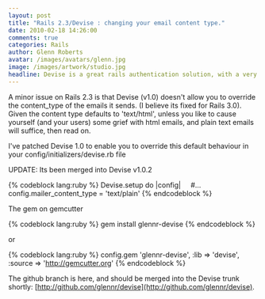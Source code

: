 ```yaml
---
layout: post
title: "Rails 2.3/Devise : changing your email content type."
date: 2010-02-18 14:26:00
comments: true
categories: Rails
author: Glenn Roberts
avatar: /images/avatars/glenn.jpg
image: /images/artwork/studio.jpg
headline: Devise is a great rails authentication solution, with a very active mailing list and team of contributors. Given its modular, pluggable design, simple installation, I predict it will become the "standard" authentication module, (assuming someone steps up to the plate for MongoMapper/DataMapper support for Rails 3, anyone?).
---
```

A minor issue on Rails 2.3 is that Devise (v1.0) doesn't allow you to override the content_type of the emails it sends. (I believe its fixed for Rails 3.0). Given the content type defaults to 'text/html', unless you like to cause yourself (and your users) some grief with html emails, and plain text emails will suffice, then read on.

I've patched Devise 1.0 to enable you to override this default behaviour in your config/initializers/devise.rb file

UPDATE: Its been merged into Devise v1.0.2

{% codeblock lang:ruby %}
Devise.setup do |config|
    #...    
    config.mailer_content_type = 'text/plain'
{% endcodeblock %}

The gem on gemcutter

{% codeblock lang:ruby %}
gem install glennr-devise
{% endcodeblock %}

or

{% codeblock lang:ruby %}
config.gem 'glennr-devise', :lib => 'devise', :source => 'http://gemcutter.org'
{% endcodeblock %}

The github branch is here, and should be merged into the Devise trunk shortly: [http://github.com/glennr/devise](http://github.com/glennr/devise).
